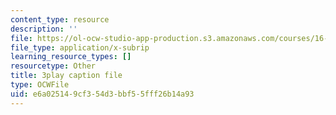 ```yaml
---
content_type: resource
description: ''
file: https://ol-ocw-studio-app-production.s3.amazonaws.com/courses/16-687-private-pilot-ground-school-january-iap-2019/e6a025149cf354d3bbf55fff26b14a93_alLh1Jdqwvg.vtt
file_type: application/x-subrip
learning_resource_types: []
resourcetype: Other
title: 3play caption file
type: OCWFile
uid: e6a02514-9cf3-54d3-bbf5-5fff26b14a93
---
```

